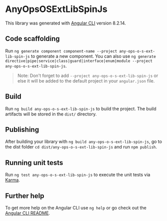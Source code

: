# AnyOpsOSExtLibSpinJs

This library was generated with [Angular CLI](https://github.com/angular/angular-cli) version 8.2.14.

## Code scaffolding

Run `ng generate component component-name --project any-ops-o-s-ext-lib-spin-js` to generate a new component. You can also use `ng generate directive|pipe|service|class|guard|interface|enum|module --project any-ops-o-s-ext-lib-spin-js`.
> Note: Don't forget to add `--project any-ops-o-s-ext-lib-spin-js` or else it will be added to the default project in your `angular.json` file. 

## Build

Run `ng build any-ops-o-s-ext-lib-spin-js` to build the project. The build artifacts will be stored in the `dist/` directory.

## Publishing

After building your library with `ng build any-ops-o-s-ext-lib-spin-js`, go to the dist folder `cd dist/any-ops-o-s-ext-lib-spin-js` and run `npm publish`.

## Running unit tests

Run `ng test any-ops-o-s-ext-lib-spin-js` to execute the unit tests via [Karma](https://karma-runner.github.io).

## Further help

To get more help on the Angular CLI use `ng help` or go check out the [Angular CLI README](https://github.com/angular/angular-cli/blob/master/README.md).
